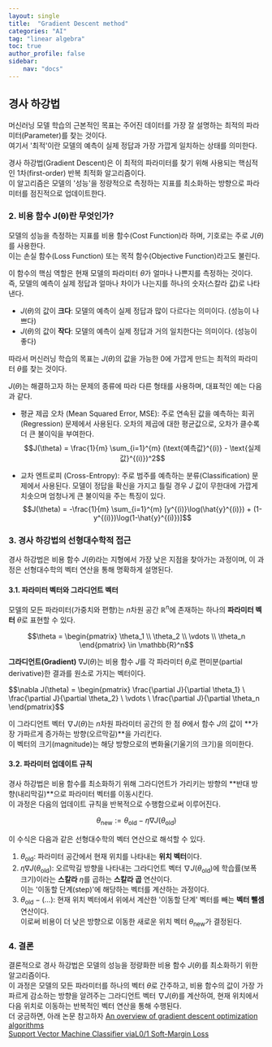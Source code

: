 ```yaml
---
layout: single
title:  "Gradient Descent method"
categories: "AI"
tag: "linear algebra"
toc: true
author_profile: false
sidebar:
    nav: "docs"
---
```


## 경사 하강법

머신러닝 모델 학습의 근본적인 목표는 주어진 데이터를 가장 잘 설명하는 최적의 파라미터(Parameter)를 찾는 것이다.  
여기서 '최적'이란 모델의 예측이 실제 정답과 가장 가깝게 일치하는 상태를 의미한다.  

경사 하강법(Gradient Descent)은 이 최적의 파라미터를 찾기 위해 사용되는 핵심적인 1차(first-order) 반복 최적화 알고리즘이다.  
이 알고리즘은 모델의 '성능'을 정량적으로 측정하는 지표를 최소화하는 방향으로 파라미터를 점진적으로 업데이트한다.  

### 2. 비용 함수 J(θ)란 무엇인가?

모델의 성능을 측정하는 지표를 비용 함수(Cost Function)라 하며, 기호로는 주로 $J(\theta)$를 사용한다.  
이는 손실 함수(Loss Function) 또는 목적 함수(Objective Function)라고도 불린다.  

이 함수의 핵심 역할은 현재 모델의 파라미터 $\theta$가 얼마나 나쁜지를 측정하는 것이다.  
즉, 모델의 예측이 실제 정답과 얼마나 차이가 나는지를 하나의 숫자(스칼라 값)로 나타낸다.

* $J(\theta)$의 값이 **크다**: 모델의 예측이 실제 정답과 많이 다르다는 의미이다. (성능이 나쁘다)  
* $J(\theta)$의 값이 **작다**: 모델의 예측이 실제 정답과 거의 일치한다는 의미이다. (성능이 좋다)  

따라서 머신러닝 학습의 목표는 $J(\theta)$의 값을 가능한 0에 가깝게 만드는 최적의 파라미터 $\theta$를 찾는 것이다.  

$J(\theta)$는 해결하고자 하는 문제의 종류에 따라 다른 형태를 사용하며, 대표적인 예는 다음과 같다.  

* 평균 제곱 오차 (Mean Squared Error, MSE): 주로 연속된 값을 예측하는 회귀(Regression) 문제에서 사용된다. 오차의 제곱에 대한 평균값으로, 오차가 클수록 더 큰 불이익을 부여한다.  
    $$J(\theta) = \frac{1}{m} \sum_{i=1}^{m} (\text{예측값}^{(i)} - \text{실제값}^{(i)})^2$$

* 교차 엔트로피 (Cross-Entropy): 주로 범주를 예측하는 분류(Classification) 문제에서 사용된다. 모델이 정답을 확신을 가지고 틀릴 경우 $J$ 값이 무한대에 가깝게 치솟으며 엄청나게 큰 불이익을 주는 특징이 있다.  
    $$J(\theta) = -\frac{1}{m} \sum_{i=1}^{m} [y^{(i)}\log(\hat{y}^{(i)}) + (1-y^{(i)})\log(1-\hat{y}^{(i)})]$$

### 3. 경사 하강법의 선형대수학적 접근

경사 하강법은 비용 함수 $J(\theta)$라는 지형에서 가장 낮은 지점을 찾아가는 과정이며, 이 과정은 선형대수학의 벡터 연산을 통해 명확하게 설명된다.  

#### 3.1. 파라미터 벡터와 그라디언트 벡터

모델의 모든 파라미터(가중치와 편향)는 $n$차원 공간 $\mathbb{R}^n$에 존재하는 하나의 **파라미터 벡터** $\theta$로 표현할 수 있다.  

$$\theta = \begin{pmatrix} \theta_1 \\ \theta_2 \\ \vdots \\ \theta_n \end{pmatrix} \in \mathbb{R}^n$$

**그라디언트(Gradient)** $\nabla J(\theta)$는 비용 함수 $J$를 각 파라미터 $\theta_i$로 편미분(partial derivative)한 결과를 원소로 가지는 벡터이다.  

$$\nabla J(\theta) = \begin{pmatrix} \frac{\partial J}{\partial \theta_1} \\ \frac{\partial J}{\partial \theta_2} \\ \vdots \\ \frac{\partial J}{\partial \theta_n \end{pmatrix}$$

이 그라디언트 벡터 $\nabla J(\theta)$는 $n$차원 파라미터 공간의 한 점 $\theta$에서 함수 $J$의 값이 **가장 가파르게 증가하는 방향(오르막길)**을 가리킨다.  
이 벡터의 크기(magnitude)는 해당 방향으로의 변화율(기울기의 크기)을 의미한다.  

#### 3.2. 파라미터 업데이트 규칙

경사 하강법은 비용 함수를 최소화하기 위해 그라디언트가 가리키는 방향의 **반대 방향(내리막길)**으로 파라미터 벡터를 이동시킨다.  
이 과정은 다음의 업데이트 규칙을 반복적으로 수행함으로써 이루어진다.  

$$\theta_{\text{new}} := \theta_{\text{old}} - \eta \nabla J(\theta_{\text{old}})$$

이 수식은 다음과 같은 선형대수학의 벡터 연산으로 해석할 수 있다.  

1.  $\theta_{\text{old}}$: 파라미터 공간에서 현재 위치를 나타내는 **위치 벡터**이다.  
2.  $\eta \nabla J(\theta_{\text{old}})$: 오르막길 방향을 나타내는 그라디언트 벡터 $\nabla J(\theta_{\text{old}})$에 학습률(보폭 크기)이라는 **스칼라** $\eta$를 곱하는 **스칼라 곱** 연산이다.  
이는 '이동할 단계(step)'에 해당하는 벡터를 계산하는 과정이다.  
3.  $\theta_{\text{old}} - (\dots)$: 현재 위치 벡터에서 위에서 계산한 '이동할 단계' 벡터를 빼는 **벡터 뺄셈** 연산이다.  
이로써 비용이 더 낮은 방향으로 이동한 새로운 위치 벡터 $\theta_{\text{new}}$가 결정된다.  

### 4. 결론

결론적으로 경사 하강법은 모델의 성능을 정량화한 비용 함수 $J(\theta)$를 최소화하기 위한 알고리즘이다.  
이 과정은 모델의 모든 파라미터를 하나의 벡터 $\theta$로 간주하고, 비용 함수의 값이 가장 가파르게 감소하는 방향을 알려주는 그라디언트 벡터 $\nabla J(\theta)$를 계산하여, 현재 위치에서 다음 위치로 이동하는 반복적인 벡터 연산을 통해 수행된다.  
더 궁금하면, 아래 논문 참고하자
[An overview of gradient descent optimization algorithms](https://arxiv.org/abs/1609.04747)  
[Support Vector Machine Classifier viaL0/1 Soft-Margin Loss](https://arxiv.org/abs/1912.07418)  
